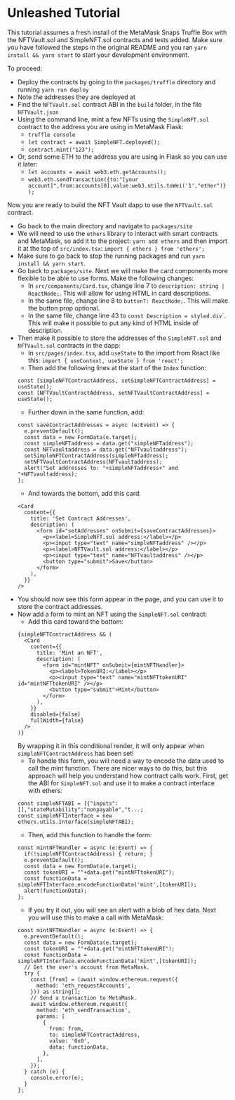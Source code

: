 # Unleashed Tutorial

This tutorial assumes a fresh install of the MetaMask Snaps Truffle Box with the NFTVault.sol and SimpleNFT.sol contracts and tests added. Make sure you have followed the steps in the original README and you ran `yarn install && yarn start` to start your development environment. 

To proceed: 

* Deploy the contracts by going to the `packages/truffle` directory and running `yarn run deploy`
* Note the addresses they are deployed at
* Find the `NFTVault.sol` contract ABI in the `build` folder, in the file `NFTVault.json`
* Using the command line, mint a few NFTs using the `SimpleNFT.sol` contract to the address you are using in MetaMask Flask: 
    * `truffle console`
    * `let contract = await SimpleNFT.deployed();`
    * `contract.mint("123");`
* Or, send some ETH to the address you are using in Flask so you can use it later: 
    * `let accounts = await web3.eth.getAccounts();`
    * `web3.eth.sendTransaction({to:"[your account]",from:accounts[0],value:web3.utils.toWei('1',"ether")});`

Now you are ready to build the NFT Vault dapp to use the `NFTVault.sol` contract. 

* Go back to the main directory and navigate to `packages/site`
* We will need to use the `ethers` library to interact with smart contracts and MetaMask, so add it to the project: `yarn add ethers` and then import it at the top of `src/index.tsx`: `import { ethers } from 'ethers';`
* Make sure to go back to stop the running packages and run `yarn install && yarn start`. 
* Go back to `packages/site`. Next we will make the card components more flexible to be able to use forms. Make the following changes: 
    * In `src/components/Card.tsx`, change line 7 to `description: string | ReactNode;`. This will allow for using HTML in card descriptions.
    * In the same file, change line 8 to `button?: ReactNode;`. This will make the button prop optional.
    * In the same file, change line 43 to `const Description = styled.div`\`. This will make it possible to put any kind of HTML inside of description.
* Then make it possible to store the addresses of the `SimpleNFT.sol` and `NFTVault.sol` contracts in the dapp: 
    * In `src/pages/index.tsx`, add `useState` to the import from React like this: `import { useContext, useState } from 'react';`
    * Then add the following lines at the start of the `Index` function: 
    ```
    const [simpleNFTContractAddress, setSimpleNFTContractAddress] = useState(); 
    const [NFTVaultContractAddress, setNFTVaultContractAddress] = useState(); 
    ```
    * Further down in the same function, add: 
    ```
    const saveContractAddresses = async (e:Event) => { 
      e.preventDefault(); 
      const data = new FormData(e.target); 
      const simpleNFTaddress = data.get("simpleNFTaddress"); 
      const NFTvaultaddress = data.get("NFTvaultaddress"); 
      setSimpleNFTContractAddress(simpleNFTaddress); 
      setNFTVaultContractAddress(NFTvaultaddress); 
      alert("Set addresses to: "+simpleNFTaddress+" and "+NFTvaultaddress); 
    }; 
    ```
    * And towards the bottom, add this card: 
    ```
    <Card 
      content={{
        title: 'Set Contract Addresses', 
        description: (
          <form id="setAddresses" onSubmit={saveContractAddresses}>
            <p><label>SimpleNFT.sol address:</label></p>
            <p><input type="text" name="simpleNFTaddress" /></p>
            <p><label>NFTVault.sol address:</label></p>
            <p><input type="text" name="NFTvaultaddress" /></p>
            <button type="submit">Save</button>
          </form>
        ), 
      }}
    />
    ```
* You should now see this form appear in the page, and you can use it to store the contract addresses. 
* Now add a form to mint an NFT using the `SimpleNFT.sol` contract: 
    * Add this card toward the bottom:
    ```
    {simpleNFTContractAddress && ( 
      <Card
        content={{
          title: 'Mint an NFT',
          description: (
            <form id="mintNFT" onSubmit={mintNFTHandler}>
              <p><label>TokenURI:</label></p>
              <p><input type="text" name="mintNFTtokenURI" id="mintNFTtokenURI" /></p>
              <button type="submit">Mint</button>
            </form>
          ), 
        }}
        disabled={false}
        fullWidth={false}
      />
    )}
    ```
    By wrapping it in this conditional render, it will only appear when `simpleNFTContractAddress` has been set!
    * To handle this form, you will need a way to encode the data used to call the mint function. There are nicer ways to do this, but this approach will help you understand how contract calls work. First, get the ABI for `SimpleNFT.sol` and use it to make a contract interface with ethers: 
    ```
    const simpleNFTABI = [{"inputs":[],"stateMutability":"nonpayable","t...;
    const simpleNFTInterface = new ethers.utils.Interface(simpleNFTABI); 
    ```
    * Then, add this function to handle the form: 
    ```
    const mintNFTHandler = async (e:Event) => { 
      if(!simpleNFTContractAddress) { return; }
      e.preventDefault();
      const data = new FormData(e.target);  
      const tokenURI = ""+data.get("mintNFTtokenURI");
      const functionData = simpleNFTInterface.encodeFunctionData('mint',[tokenURI]); 
      alert(functionData); 
    }; 
    ```
    * If you try it out, you will see an alert with a blob of hex data. Next you will use this to make a call with MetaMask: 
    ```
    const mintNFTHandler = async (e:Event) => { 
      e.preventDefault();
      const data = new FormData(e.target);  
      const tokenURI = ""+data.get("mintNFTtokenURI");
      const functionData = simpleNFTInterface.encodeFunctionData('mint',[tokenURI]); 
      // Get the user's account from MetaMask.
      try { 
        const [from] = (await window.ethereum.request({
          method: 'eth_requestAccounts',
        })) as string[];
        // Send a transaction to MetaMask.
        await window.ethereum.request({
          method: 'eth_sendTransaction',
          params: [
            {
              from: from,
              to: simpleNFTContractAddress,
              value: '0x0',
              data: functionData,
            },
          ],
        });
      } catch (e) {
        console.error(e);
      }
    }; 